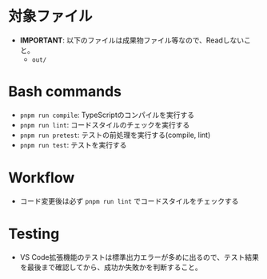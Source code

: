 # 対象ファイル

- **IMPORTANT**: 以下のファイルは成果物ファイル等なので、Readしないこと。
  - `out/`

# Bash commands

- `pnpm run compile`: TypeScriptのコンパイルを実行する
- `pnpm run lint`: コードスタイルのチェックを実行する
- `pnpm run pretest`: テストの前処理を実行する(compile, lint)
- `pnpm run test`: テストを実行する

# Workflow

- コード変更後は必ず `pnpm run lint` でコードスタイルをチェックする

# Testing

- VS Code拡張機能のテストは標準出力エラーが多めに出るので、テスト結果を最後まで確認してから、成功か失敗かを判断すること。
